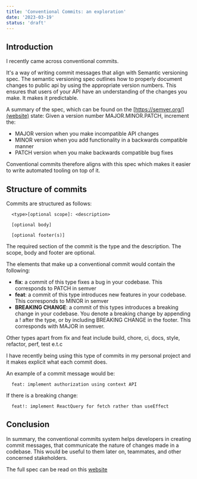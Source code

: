 ```yaml
---
title: 'Conventional Commits: an exploration'
date: '2023-03-19'
status: 'draft'
---
```


## Introduction

I recently came across conventional commits.

It's a way of writing commit messages that align with Semantic versioning spec.
The semantic versioning spec outlines how to properly document changes to public api by using the appropriate version numbers.
This ensures that users of your API have an understanding of the changes you make. It makes it predictable.

A summary of the spec, which can be found on the [https://semver.org/](website) state:
Given a version number MAJOR.MINOR.PATCH, increment the:

- MAJOR version when you make incompatible API changes
- MINOR version when you add functionality in a backwards compatible manner
- PATCH version when you make backwards compatible bug fixes

Conventional commits therefore aligns with this spec which makes it easier to write automated tooling on top of it.

## Structure of commits

Commits are structured as follows:

```
  <type>[optional scope]: <description>

  [optional body]

  [optional footer(s)]
```

The required section of the commit is the type and the description. The scope, body and footer are optional.

The elements that make up a conventional commit would contain the following:

- **fix**: a commit of this type fixes a bug in your codebase. This corresponds to PATCH in semver
- **feat**: a commit of this type introduces new features in your codebase. This corresponds to MINOR in semver
- **BREAKING CHANGE**: a commit of this types introduces a breaking change in your codebase. You denote a breaking change by appending a ! after the type, or by including BREAKING CHANGE
  in the footer. This corresponds with MAJOR in semver.

Other types apart from fix and feat include build, chore, ci, docs, style, refactor, perf, test e.t.c

I have recently being using this type of commits in my personal project and it makes explicit what each commit
does.

An example of a commit message would be:

```
  feat: implement authorization using context API
```

If there is a breaking change:

```
  feat!: implement ReactQuery for fetch rather than useEffect
```

## Conclusion

In summary, the conventional commits system helps developers in creating commit messages,
that communicate the nature of changes made in a codebase. This would be useful to them later on, teammates,
and other concerned stakeholders.

The full spec can be read on this [website](https://www.conventionalcommits.org/en/v1.0.0/)

